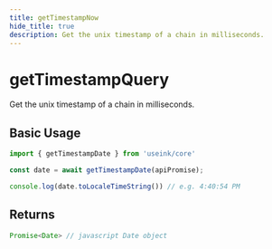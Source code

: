```yaml
---
title: getTimestampNow
hide_title: true
description: Get the unix timestamp of a chain in milliseconds.
---
```


# getTimestampQuery

Get the unix timestamp of a chain in milliseconds.

## Basic Usage

```ts
import { getTimestampDate } from 'useink/core'

const date = await getTimestampDate(apiPromise);

console.log(date.toLocaleTimeString()) // e.g. 4:40:54 PM
```

## Returns

```ts
Promise<Date> // javascript Date object
```
